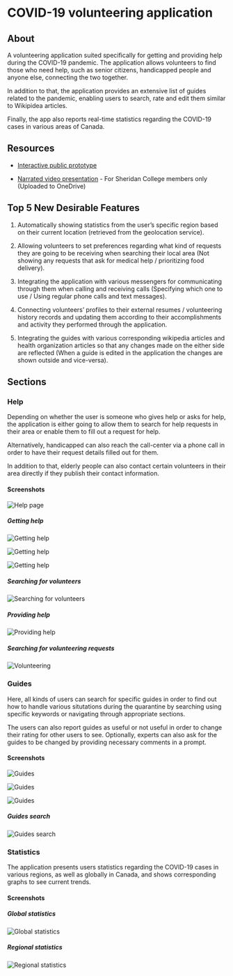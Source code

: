 # COVID-19 volunteering application

## About

A volunteering application suited specifically for getting and providing help during the COVID-19 pandemic. The application allows volunteers to find those who need help, such as senior citizens, handicapped people and anyone else, connecting the two together.

In addition to that, the application provides an extensive list of guides related to the pandemic, enabling users to search, rate and edit them similar to Wikipidea articles.

Finally, the app also reports real-time statistics regarding the COVID-19 cases in various areas of Canada.

## Resources

- [Interactive public prototype](https://www.figma.com/file/IhSm32vgboWVhIHyG4de1A/Assignment-2?node-id=0%3A1)

- [Narrated video presentation](https://sheridanc-my.sharepoint.com/:v:/g/personal/pyevnyev_shernet_sheridancollege_ca/EeuhK5mml25Hsx3DW7lYbNMBk4LA8np1b20HFq8XxYD51g?e=pXxe04) - For Sheridan College members only (Uploaded to OneDrive)

## Top 5 New Desirable Features

1. Automatically showing statistics from the user’s specific region based on their current location (retrieved from the geolocation service).

2. Allowing volunteers to set preferences regarding what kind of requests they are going to be receiving when searching their local area (Not showing any requests that ask for medical help / prioritizing food delivery).

3. Integrating the application with various messengers for communicating through them when calling and receiving calls (Specifying which one to use / Using regular phone calls and text messages).

4. Connecting volunteers’ profiles to their external resumes / volunteering history records and updating them according to their accomplishments and activity they performed through the application.

5. Integrating the guides with various corresponding wikipedia articles and health organization articles so that any changes made on the either side are reflected (When a guide is edited in the application the changes are shown outside and vice-versa).

## Sections

### Help

Depending on whether the user is someone who gives help or asks for help, the application is either going to allow them to search for help requests in their area or enable them to fill out a request for help.

Alternatively, handicapped can also reach the call-center via a phone call in order to have their request details filled out for them.

In addition to that, elderly people can also contact certain volunteers in their area directly if they publish their contact information.

#### Screenshots

![Help page](./screenshots/Help.png)

##### Getting help

![Getting help](./screenshots/GetHelp.png)

![Getting help](./screenshots/GetHelp2.png)

![Getting help](./screenshots/GetHelp3.png)

##### Searching for volunteers

![Searching for volunteers](./screenshots/VolunteerSearch.png)

##### Providing help

![Providing help](./screenshots/ProvideHelp.png)

##### Searching for volunteering requests

![Volunteering](./screenshots/Requests.png)

### Guides

Here, all kinds of users can search for specific guides in order to find out how to handle various situtations during the quarantine by searching using specific keywords or navigating through appropriate sections.

The users can also report guides as useful or not useful in order to change their rating for other users to see. Optionally, experts can also ask for the guides to be changed by providing necessary comments in a prompt.

#### Screenshots

![Guides](./screenshots/Guides.png)

![Guides](./screenshots/Guides2.png)

![Guides](./screenshots/Guides3.png)

##### Guides search

![Guides search](./screenshots/GuidesSearch.png)

### Statistics

The application presents users statistics regarding the COVID-19 cases in various regions, as well as globally in Canada, and shows corresponding graphs to see current trends.

#### Screenshots

##### Global statistics

![Global statistics](./screenshots/Statistics.png)

##### Regional statistics

![Regional statistics](./screenshots/RegionStatistics.png)
